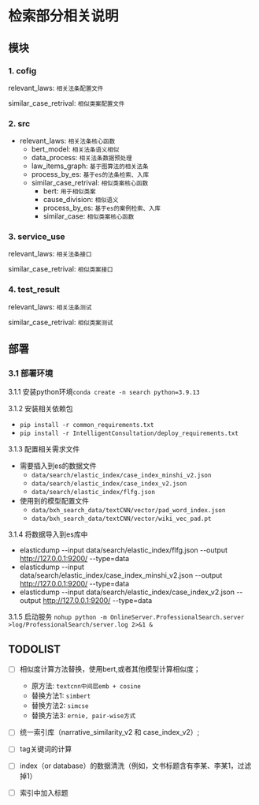 # 检索部分相关说明

## 模块
### 1. cofig
relevant_laws: `相关法条配置文件`

similar_case_retrival: `相似类案配置文件`

### 2. src
* relevant_laws: `相关法条核心函数`
  * bert_model: `相关法条语义相似`
  * data_process: `相关法条数据预处理`
  * law_items_graph: `基于图算法的相关法条`
  * process_by_es: `基于es的法条检索、入库`
  * similar_case_retrival: `相似类案核心函数`
    * bert: `用于相似类案`
    * cause_division: `相似语义`
    * process_by_es: `基于es的案例检索、入库`
    * similar_case: `相似类案核心函数`

### 3. service_use
relevant_laws: `相关法条接口`

similar_case_retrival: `相似类案接口`

### 4. test_result
  relevant_laws: `相关法条测试`

  similar_case_retrival: `相似类案测试`


## 部署
### 3.1 部署环境
3.1.1 安装python环境```conda create -n search python=3.9.13```

3.1.2 安装相关依赖包
- ```pip install -r common_requirements.txt```
- ```pip install -r IntelligentConsultation/deploy_requirements.txt```

3.1.3 配置相关需求文件

- 需要插入到es的数据文件
  - ```data/search/elastic_index/case_index_minshi_v2.json```
  - ```data/search/elastic_index/case_index_v2.json```
  - ```data/search/elastic_index/flfg.json```
- 使用到的模型配置文件 
  - ```data/bxh_search_data/textCNN/vector/pad_word_index.json```
  - ```data/bxh_search_data/textCNN/vector/wiki_vec_pad.pt```

3.1.4 将数据导入到es库中
- elasticdump --input data/search/elastic_index/flfg.json --output http://127.0.0.1:9200/ --type=data
- elasticdump --input data/search/elastic_index/case_index_minshi_v2.json --output http://127.0.0.1:9200/ --type=data
- elasticdump --input data/search/elastic_index/case_index_v2.json --output http://127.0.0.1:9200/ --type=data

3.1.5 启动服务
``` nohup python -m OnlineServer.ProfessionalSearch.server >log/ProfessionalSearch/server.log 2>&1 & ```

## TODOLIST
- [ ] 相似度计算方法替换，使用bert,或者其他模型计算相似度；
     * 原方法: `textcnn中间层emb + cosine`
     * 替换方法1: `simbert`
     * 替换方法2: `simcse`
     * 替换方法3: `ernie, pair-wise方式`
- [ ] 统一索引库（narrative_similarity_v2 和 case_index_v2）;
- [ ] tag关键词的计算
- [ ] index（or database）的数据清洗（例如，文书标题含有李某、李某1，过滤掉1）
- [ ] 索引中加入标题

